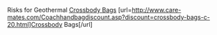 Risks for Geothermal
 <a href="http://www.care-mates.com/Coachhandbagdiscount.asp?discount=crossbody-bags-c-20.html" >Crossbody Bags</a>
[url=http://www.care-mates.com/Coachhandbagdiscount.asp?discount=crossbody-bags-c-20.html]Crossbody Bags[/url]